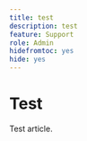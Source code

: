 ```yaml
---
title: test
description: test
feature: Support
role: Admin
hidefromtoc: yes
hide: yes
---
```

# Test

Test article.
